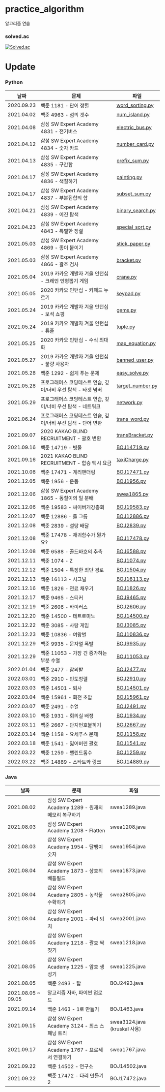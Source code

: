 # practice_algorithm

알고리즘 연습

### solved.ac

[![Solved.ac](http://mazassumnida.wtf/api/generate_badge?boj=tip9004)](https://solved.ac/profile/tip9004)

# Update

### Python

| 날짜       | 문제                                                          | 파일                                                    |
| ---------- | ------------------------------------------------------------- | ------------------------------------------------------- |
| 2020.09.23 | 백준 1181 - 단어 정렬                                         | [word_sorting.py](Python/BOJ/word_sorting.py)           |
| 2021.04.02 | 백준 4963 - 섬의 갯수                                         | [num_island.py](Python/BOJ/num_island.py)               |
| 2021.04.08 | 삼성 SW Expert Academy 4831 - 전기버스                        | [electric_bus.py](Python/SWEA/electric_bus.py)          |
| 2021.04.12 | 삼성 SW Expert Academy 4834 - 숫자 카드                       | [number_card.py](Python/SWEA/number_card.py)            |
| 2021.04.13 | 삼성 SW Expert Academy 4835 - 구간합                          | [prefix_sum.py](Python/SWEA/prefix_sum.py)              |
| 2021.04.17 | 삼성 SW Expert Academy 4836 - 색칠하기                        | [painting.py](Python/SWEA/painting.py)                  |
| 2021.04.17 | 삼성 SW Expert Academy 4837 - 부분집합의 합                   | [subset_sum.py](Python/SWEA/subset_sum.py)              |
| 2021.04.21 | 삼성 SW Expert Academy 4839 - 이진 탐색                       | [binary_search.py](Python/SWEA/binary_search.py)        |
| 2021.04.23 | 삼성 SW Expert Academy 4843 - 특별한 정렬                     | [special_sort.py](Python/SWEA/special_sort.py)          |
| 2021.05.03 | 삼성 SW Expert Academy 4869 - 종이 붙이기                     | [stick_paper.py](Python/SWEA/stick_paper.py)            |
| 2021.05.03 | 삼성 SW Expert Academy 4866 - 괄호 검사                       | [bracket.py](Python/SWEA/bracket.py)                    |
| 2021.05.04 | 2019 카카오 개발자 겨울 인턴십 - 크레인 인형뽑기 게임         | [crane.py](Python/Kakao/crane.py)                       |
| 2021.05.05 | 2020 카카오 인턴십 - 키패드 누르기                            | [keypad.py](Python/Kakao/keypad.py)                     |
| 2021.05.24 | 2019 카카오 개발자 겨울 인턴십 - 보석 쇼핑                    | [gems.py](Python/Kakao/gems.py)                         |
| 2021.05.24 | 2019 카카오 개발자 겨울 인턴십 - 튜플                         | [tuple.py](Python/Kakao/tuple.py)                       |
| 2021.05.25 | 2020 카카오 인턴십 - 수식 최대화                              | [max_equation.py](Python/Kakao/max_equation.py)         |
| 2021.05.27 | 2019 카카오 개발자 겨울 인턴십 - 불량 사용자                  | [banned_user.py](Python/Kakao/banned_user.py)           |
| 2021.05.28 | 백준 1292 - 쉽게 푸는 문제                                    | [easy_solve.py](Python/BOJ/easy_solve.py)               |
| 2021.05.28 | 프로그래머스 코딩테스트 연습, 깊이/너비 우선 탐색 - 타겟 넘버 | [target_number.py](Python/Programmers/target_number.py) |
| 2021.05.29 | 프로그래머스 코딩테스트 연습, 깊이/너비 우선 탐색 - 네트워크  | [network.py](Python/Programmers/network.py)             |
| 2021.06.24 | 프로그래머스 코딩테스트 연습, 깊이/너비 우선 탐색 - 단어 변환 | [trans_word.py](Python/Programmers/trans_word.py)       |
| 2021.09.07 | 2020 KAKAO BLIND RECRUITMENT - 괄호 변환                      | [transBracket.py](Python/Kakao/transBracket.py)         |
| 2021.09.16 | 백준 14719 - 빗물                                             | [BOJ14719.py](Python/BOJ/BOJ14719.py)                   |
| 2021.09.16 | 2021 KAKAO BLIND RECRUITMENT - 합승 택시 요금                 | [taxiCharge.py](Python/Kakao/taxiCharge.py)             |
| 2021.10.08 | 백준 17471 - 게리맨더링                                       | [BOJ17471.py](Python/BOJ/BOJ17471.py)                   |
| 2021.12.05 | 백준 1956 - 운동                                              | [BOJ1956.py](Python/BOJ/BOJ1956.py)                     |
| 2021.12.06 | 삼성 SW Expert Academy 1865 - 동철이의 일 분배                | [swea1865.py](Python/SWEA/swea1865.py)                  |
| 2021.12.06 | 백준 19583 - 싸이버개강총회                                   | [BOJ19583.py](Python/BOJ/BOJ19583.py)                   |
| 2021.12.07 | 백준 12886 - 돌 그룹                                          | [BOJ12886.py](Python/BOJ/BOJ12886.py)                   |
| 2021.12.08 | 백준 2839 - 설탕 배달                                         | [BOJ2839.py](Python/BOJ/BOJ2839.py)                     |
| 2021.12.08 | 백준 17478 - 재귀함수가 뭔가요?                               | [BOJ17478.py](Python/BOJ/BOJ17478.py)                   |
| 2021.12.08 | 백준 6588 - 골드바흐의 추측                                   | [BOJ6588.py](Python/BOJ/BOJ6588.py)                     |
| 2021.12.11 | 백준 1074 - Z                                                 | [BOJ1074.py](Python/BOJ/BOJ1074.py)                     |
| 2021.12.12 | 백준 1504 - 특정한 최단 경로                                  | [BOJ1504.py](Python/BOJ/BOJ1504.py)                     |
| 2021.12.13 | 백준 16113 - 시그널                                           | [BOJ16113.py](Python/BOJ/BOJ16113.py)                   |
| 2021.12.16 | 백준 1826 - 연료 채우기                                       | [BOJ1826.py](Python/BOJ/BOJ1826.py)                     |
| 2021.12.17 | 백준 9465 - 스티커                                            | [BOJ9465.py](Python/BOJ/BOJ9465.py)                     |
| 2021.12.19 | 백준 2606 - 바이러스                                          | [BOJ2606.py](Python/BOJ/BOJ2606.py)                     |
| 2021.12.20 | 백준 14500 - 테트로미노                                       | [BOJ14500.py](Python/BOJ/BOJ14500.py)                   |
| 2021.12.22 | 백준 3085 - 사탕 게임                                         | [BOJ3085.py](Python/BOJ/BOJ10836.py)                    |
| 2021.12.23 | 백준 10836 - 여왕벌                                           | [BOJ10836.py](Python/BOJ/BOJ10836.py)                   |
| 2021.12.29 | 백준 9935 - 문자열 폭발                                       | [BOJ9935.py](Python/BOJ/BOJ9935.py)                     |
| 2021.12.29 | 백준 11053 - 가장 긴 증가하는 부분 수열                       | [BOJ11053.py](Python/BOJ/BOJ11053.py)                   |
| 2022.01.04 | 백준 2477 - 참외밭                                            | [BOJ2477.py](Python/BOJ/BOJ2477.py)                     |
| 2022.03.01 | 백준 2910 - 빈도정렬                                          | [BOJ2910.py](Python/BOJ/BOJ2910.py)                     |
| 2022.03.03 | 백준 14501 - 퇴사                                             | [BOJ14501.py](Python/BOJ/BOJ14501.py)                   |
| 2022.03.04 | 백준 15961 - 회전 초밥                                        | [BOJ15961.py](Python/BOJ/BOJ15961.py)                   |
| 2022.03.07 | 백준 2491 - 수열                                              | [BOJ2491.py](Python/BOJ/BOJ2491.py)                     |
| 2022.03.10 | 백준 1931 - 회의실 배정                                       | [BOJ1934.py](Python/BOJ/BOJ1931.py)                     |
| 2022.03.11 | 백준 2667 - 단지번호붙히기                                    | [BOJ2667.py](Python/BOJ/BOJ2667.py)                     |
| 2022.03.14 | 백준 1158 - 요세푸스 문제                                     | [BOJ1158.py](Python/BOJ/BOJ1158.py)                     |
| 2022.03.18 | 백준 1541 - 잃어버린 괄호                                     | [BOJ1541.py](Python/BOJ/BOJ1541.py)                     |
| 2022.03.22 | 백준 1259 - 팰린드롬수                                        | [BOJ1259.py](Python/BOJ/BOJ1259.py)                     |
| 2022.03.22 | 백준 14889 - 스타트와 링크                                    | [BOJ14889.py](Python/BOJ/BOJ14889.py)                   |

### Java

| 날짜               | 문제                                                 | 파일                         |
| ------------------ | ---------------------------------------------------- | ---------------------------- |
| 2021.08.02         | 삼성 SW Expert Academy 1289 - 원재의 메모리 복구하기 | swea1289.java                |
| 2021.08.03         | 삼성 SW Expert Academy 1208 - Flatten                | swea1208.java                |
| 2021.08.03         | 삼성 SW Expert Academy 1954 - 달팽이 숫자            | swea1954.java                |
| 2021.08.04         | 삼성 SW Expert Academy 1873 - 상호의 배틀필드        | swea1873.java                |
| 2021.08.04         | 삼성 SW Expert Academy 2805 - 농작물 수확하기        | swea2805.java                |
| 2021.08.04         | 삼성 SW Expert Academy 2001 - 파리 퇴치              | swea2001.java                |
| 2021.08.05         | 삼성 SW Expert Academy 1218 - 괄호 짝짓기            | swea1218.java                |
| 2021.08.05         | 삼성 SW Expert Academy 1225 - 암호 생성기            | swea1225.java                |
| 2021.08.05         | 백준 2493 - 탑                                       | BOJ2493.java                 |
| 2021.08.05 ~ 09.05 | 알고리즘 자바, 파이썬 업로드                         |                              |
| 2021.09.14         | 백준 1463 - 1로 만들기                               | BOJ1463.java                 |
| 2021.09.15         | 삼성 SW Expert Academy 3124 - 최소 스패닝 트리       | swea3124.java (kruskal 사용) |
| 2021.09.17         | 삼성 SW Expert Academy 1767 - 프로세서 연결하기      | swea1767.java                |
| 2021.09.22         | 백준 14502 - 연구소                                  | BOJ14502.java                |
| 2021.09.22         | 백준 17472 - 다리 만들기 2                           | BOJ17472.java                |
